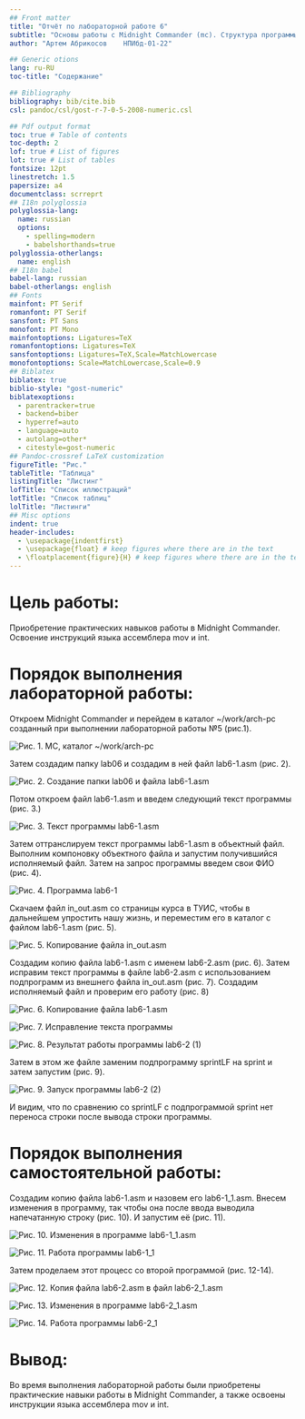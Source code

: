 ```yaml
---
## Front matter
title: "Отчёт по лабораторной работе 6"
subtitle: "Основы работы с Midnight Commander (mc). Структура программы на языке ассемблера NASM. Системные вызовы в ОС GNU Linux"
author: "Артем Абрикосов	НПИбд-01-22"

## Generic otions
lang: ru-RU
toc-title: "Содержание"

## Bibliography
bibliography: bib/cite.bib
csl: pandoc/csl/gost-r-7-0-5-2008-numeric.csl

## Pdf output format
toc: true # Table of contents
toc-depth: 2
lof: true # List of figures
lot: true # List of tables
fontsize: 12pt
linestretch: 1.5
papersize: a4
documentclass: scrreprt
## I18n polyglossia
polyglossia-lang:
  name: russian
  options:
	- spelling=modern
	- babelshorthands=true
polyglossia-otherlangs:
  name: english
## I18n babel
babel-lang: russian
babel-otherlangs: english
## Fonts
mainfont: PT Serif
romanfont: PT Serif
sansfont: PT Sans
monofont: PT Mono
mainfontoptions: Ligatures=TeX
romanfontoptions: Ligatures=TeX
sansfontoptions: Ligatures=TeX,Scale=MatchLowercase
monofontoptions: Scale=MatchLowercase,Scale=0.9
## Biblatex
biblatex: true
biblio-style: "gost-numeric"
biblatexoptions:
  - parentracker=true
  - backend=biber
  - hyperref=auto
  - language=auto
  - autolang=other*
  - citestyle=gost-numeric
## Pandoc-crossref LaTeX customization
figureTitle: "Рис."
tableTitle: "Таблица"
listingTitle: "Листинг"
lofTitle: "Список иллюстраций"
lotTitle: "Список таблиц"
lolTitle: "Листинги"
## Misc options
indent: true
header-includes:
  - \usepackage{indentfirst}
  - \usepackage{float} # keep figures where there are in the text
  - \floatplacement{figure}{H} # keep figures where there are in the text
---
```


# Цель работы:

Приобретение практических навыков работы в Midnight Commander. Освоение
инструкций языка ассемблера mov и int.

# Порядок выполнения лабораторной работы:

Откроем Midnight Commander и перейдем в каталог \~/work/arch-pc
созданный при выполнении лабораторной работы №5 (рис.1).

![Рис. 1. MC, каталог ~/work/arch-pc](image/image1.png)


Затем создадим папку lab06 и создадим в ней файл lab6-1.asm (рис. 2).

![Рис. 2. Создание папки lab06 и файла lab6-1.asm](image/image2.png)


Потом откроем файл lab6-1.asm и введем следующий текст программы (рис.
3.)

![Рис. 3. Текст программы lab6-1.asm](image/image3.png)


Затем оттранслируем текст программы lab6-1.asm в объектный файл.
Выполним компоновку объектного файла и запустим получившийся исполняемый
файл. Затем на запрос программы введем свои ФИО (рис. 4).

![Рис. 4. Программа lab6-1](image/image4.png)


Скачаем файл in_out.asm со страницы курса в ТУИС, чтобы в дальнейшем
упростить нашу жизнь, и переместим его в каталог с файлом lab6-1.asm
(рис. 5).

![Рис. 5. Копирование файла in_out.asm](image/image5.png)


Создадим копию файла lab6-1.asm с именем lab6-2.asm (рис. 6). Затем
исправим текст программы в файле lab6-2.asm с использованием подпрограмм
из внешнего файла in_out.asm (рис. 7). Создадим исполняемый файл и
проверим его работу (рис. 8)

![Рис. 6. Копирование файла lab6-1.asm](image/image6.png)


![Рис. 7. Исправление текста программы](image/image7.png)


![Рис. 8. Результат работы программы lab6-2 (1)](image/image8.png)


Затем в этом же файле заменим подпрограмму sprintLF на sprint и затем
запустим (рис. 9).

![Рис. 9. Запуск программы lab6-2 (2)](image/image9.png)


И видим, что по сравнению со sprintLF с подпрограммой sprint нет
переноса строки после вывода строки программы.

# Порядок выполнения самостоятельной работы:

Создадим копию файла lab6-1.asm и назовем его lab6-1_1.asm. Внесем
изменения в программу, так чтобы она после ввода выводила напечатанную
строку (рис. 10). И запустим её (рис. 11).

![Рис. 10. Изменения в программе lab6-1_1.asm](image/image10.png)


![Рис. 11. Работа программы lab6-1_1](image/image11.png)


Затем проделаем этот процесс со второй программой (рис. 12-14).

![Рис. 12. Копия файла lab6-2.asm в файл lab6-2_1.asm](image/image12.png)


![Рис. 13. Изменения в программе lab6-2_1.asm](image/image13.png)


![Рис. 14. Работа программы lab6-2_1](image/image14.png)


# Вывод:

Во время выполнения лабораторной работы были приобретены практические
навыки работы в Midnight Commander, а также освоены инструкции языка
ассемблера mov и int.
